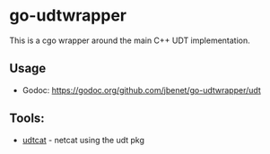 # go-udtwrapper

This is a cgo wrapper around the main C++ UDT implementation.

## Usage

- Godoc: https://godoc.org/github.com/jbenet/go-udtwrapper/udt

## Tools:

- [udtcat](udtcat/) - netcat using the udt pkg
